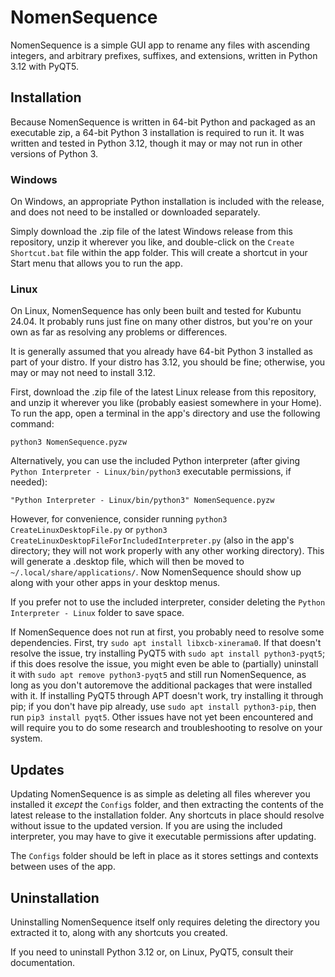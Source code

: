 # NomenSequence
NomenSequence is a simple GUI app to rename any files with ascending integers, and arbitrary prefixes, suffixes, and extensions, written in Python 3.12 with PyQT5.

## Installation
Because NomenSequence is written in 64-bit Python and packaged as an executable zip, a 64-bit Python 3 installation is required to run it.  It was written and tested in Python 3.12, though it may or may not run in other versions of Python 3.

### Windows
On Windows, an appropriate Python installation is included with the release, and does not need to be installed or downloaded separately.

Simply download the .zip file of the latest Windows release from this repository, unzip it wherever you like, and double-click on the `Create Shortcut.bat` file within the app folder.  This will create a shortcut in your Start menu that allows you to run the app.

### Linux
On Linux, NomenSequence has only been built and tested for Kubuntu 24.04.  It probably runs just fine on many other distros, but you're on your own as far as resolving any problems or differences.

It is generally assumed that you already have 64-bit Python 3 installed as part of your distro.  If your distro has 3.12, you should be fine; otherwise, you may or may not need to install 3.12.

First, download the .zip file of the latest Linux release from this repository, and unzip it wherever you like (probably easiest somewhere in your Home).  To run the app, open a terminal in the app's directory and use the following command:

```
python3 NomenSequence.pyzw
```

Alternatively, you can use the included Python interpreter (after giving `Python Interpreter - Linux/bin/python3` executable permissions, if needed):

```
"Python Interpreter - Linux/bin/python3" NomenSequence.pyzw
```

However, for convenience, consider running `python3 CreateLinuxDesktopFile.py` or `python3 CreateLinuxDesktopFileForIncludedInterpreter.py` (also in the app's directory; they will not work properly with any other working directory).  This will generate a .desktop file, which will then be moved to `~/.local/share/applications/`.  Now NomenSequence should show up along with your other apps in your desktop menus.

If you prefer not to use the included interpreter, consider deleting the `Python Interpreter - Linux` folder to save space.

If NomenSequence does not run at first, you probably need to resolve some dependencies.  First, try `sudo apt install libxcb-xinerama0`.  If that doesn't resolve the issue, try installing PyQT5 with `sudo apt install python3-pyqt5`; if this does resolve the issue, you might even be able to (partially) uninstall it with `sudo apt remove python3-pyqt5` and still run NomenSequence, as long as you don't autoremove the additional packages that were installed with it.  If installing PyQT5 through APT doesn't work, try installing it through pip; if you don't have pip already, use `sudo apt install python3-pip`, then run `pip3 install pyqt5`.  Other issues have not yet been encountered and will require you to do some research and troubleshooting to resolve on your system.

## Updates
Updating NomenSequence is as simple as deleting all files wherever you installed it *except* the `Configs` folder, and then extracting the contents of the latest release to the installation folder.  Any shortcuts in place should resolve without issue to the updated version.  If you are using the included interpreter, you may have to give it executable permissions after updating.

The `Configs` folder should be left in place as it stores settings and contexts between uses of the app.

## Uninstallation
Uninstalling NomenSequence itself only requires deleting the directory you extracted it to, along with any shortcuts you created.

If you need to uninstall Python 3.12 or, on Linux, PyQT5, consult their documentation.